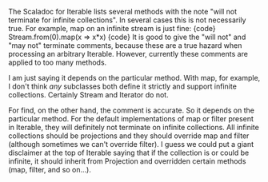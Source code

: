 The Scaladoc for Iterable lists several methods with the note "will not terminate for infinite collections".  In several cases this is not necessarily true.  For example, map on an infinite stream is just fine:
{code}
  Stream.from(0).map(x => x*x)
{code}
It is good to give the "will not" and "may not" terminate comments, because these are a true hazard when processing an arbitrary Iterable.  However, currently these comments are applied to too many methods.

I am just saying it depends on the particular method.  With map, for example, I don't think *any* subclasses both define it strictly and support infinite collections.  Certainly Stream and Iterator do not.

For find, on the other hand, the comment is accurate.  So it depends on the particular method.
For the default implementations of map or filter present in Iterable, they will definitely not terminate on infinite collections. All infinite collections should be projections and they should override map and filter (although sometimes we can't override filter). I guess we could put a giant disclaimer at the top of Iterable saying that if the collection is or could be infinite, it should inherit from Projection and overridden certain methods (map, filter, and so on...).

